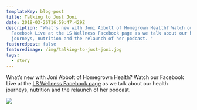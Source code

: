```yaml
---
templateKey: blog-post
title: Talking to Just Joni
date: 2018-03-26T16:59:47.429Z
description: "What’s new with Joni Abbott of Homegrown Health? Watch our
  Facebook Live at the LS Wellness Facebook page as we talk about our health
  journeys, nutrition and the relaunch of her podcast. "
featuredpost: false
featuredimage: /img/talking-to-just-joni.jpg
tags:
  - story
---
```

What’s new with Joni Abbott of Homegrown Health? Watch our Facebook Live at the [LS Wellness Facebook page](https://www.facebook.com/LSWQCA/) as we talk about our health journeys, nutrition and the relaunch of her podcast.

![](/img/talking-to-just-joni.jpg)